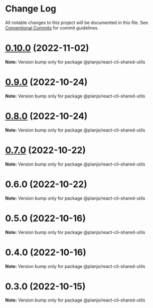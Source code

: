 # Change Log

All notable changes to this project will be documented in this file.
See [Conventional Commits](https://conventionalcommits.org) for commit guidelines.

# [0.10.0](https://github.com/fupengl/react-cli/compare/v0.9.0...v0.10.0) (2022-11-02)

**Note:** Version bump only for package @planjs/react-cli-shared-utils

# [0.9.0](https://github.com/fupengl/react-cli/compare/v0.8.0...v0.9.0) (2022-10-24)

**Note:** Version bump only for package @planjs/react-cli-shared-utils

# [0.8.0](https://github.com/fupengl/react-cli/compare/v0.7.0...v0.8.0) (2022-10-24)

**Note:** Version bump only for package @planjs/react-cli-shared-utils

# [0.7.0](https://github.com/fupengl/react-cli/compare/v0.6.0...v0.7.0) (2022-10-22)

**Note:** Version bump only for package @planjs/react-cli-shared-utils

# 0.6.0 (2022-10-22)

**Note:** Version bump only for package @planjs/react-cli-shared-utils

# 0.5.0 (2022-10-16)

**Note:** Version bump only for package @planjs/react-cli-shared-utils

# 0.4.0 (2022-10-16)

**Note:** Version bump only for package @planjs/react-cli-shared-utils

# 0.3.0 (2022-10-15)

**Note:** Version bump only for package @planjs/react-cli-shared-utils
